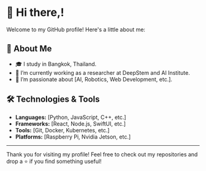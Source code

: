 # 👋 Hi there,!

Welcome to my GitHub profile! Here's a little about me:

## 🌟 About Me
- 🎓 I study in Bangkok, Thailand.
- 💼 I’m currently working as a researcher at DeepStem and AI Institute.
- 🌱 I’m passionate about [AI, Robotics, Web Development, etc.].

## 🛠️ Technologies & Tools
- **Languages:** [Python, JavaScript, C++, etc.]
- **Frameworks:** [React, Node.js, SwiftUI, etc.]
- **Tools:** [Git, Docker, Kubernetes, etc.]
- **Platforms:** [Raspberry Pi, Nvidia Jetson, etc.]

---

Thank you for visiting my profile! Feel free to check out my repositories and drop a ⭐️ if you find something useful!
